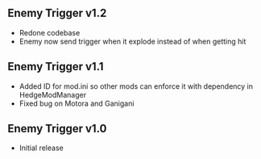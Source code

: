 ## Enemy Trigger v1.2

- Redone codebase
- Enemy now send trigger when it explode instead of when getting hit

## Enemy Trigger v1.1

- Added ID for mod.ini so other mods can enforce it with dependency in HedgeModManager
- Fixed bug on Motora and Ganigani


## Enemy Trigger v1.0

- Initial release
